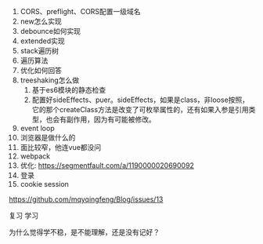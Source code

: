 <!--
 * @description: 
 * @author: xiangrong.liu
 * @Date: 2020-06-17 14:44:42
 * @LastEditors: xiangrong.liu
 * @LastEditTime: 2020-08-26 18:15:56
--> 
1. CORS、preflight、CORS配置一级域名
2. new怎么实现
3. debounce如何实现
4. extended实现
5. stack遍历树
6. 遍历算法
7. 优化如何回答
8. treeshaking怎么做
   1. 基于es6模块的静态检查
   2. 配置好sideEffects、puer。sideEffects，如果是class，非loose按照，它的那个createClass方法是改变了可枚举属性的，还有如果入参是引用类型，也会有副作用，因为有可能被修改。
9.  event loop
10. 浏览器是做什么的
11. 面比较窄，他连vue都没问
12. webpack
13. 优化: https://segmentfault.com/a/1190000020690092
14. 登录
15. cookie session

https://github.com/mqyqingfeng/Blog/issues/13

复习
学习


为什么觉得学不稳，是不能理解，还是没有记好？



